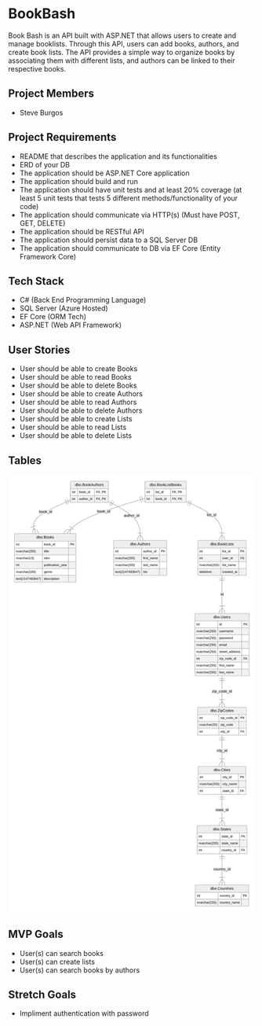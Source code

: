 # BookBash

Book Bash is an API built with ASP.NET that allows users to create and manage booklists. Through this API, users can add books, authors, and create book lists. The API provides a simple way to organize books by associating them with different lists, and authors can be linked to their respective books.

## Project Members
- Steve Burgos

## Project Requirements
- README that describes the application and its functionalities
- ERD of your DB
- The application should be ASP.NET Core application
- The application should build and run
- The application should have unit tests and at least 20% coverage (at least 5 unit tests that tests 5 different methods/functionality of your code)
- The application should communicate via HTTP(s) (Must have POST, GET, DELETE)
- The application should be RESTful API
- The application should persist data to a SQL Server DB
- The application should communicate to DB via EF Core (Entity Framework Core)
## Tech Stack

- C# (Back End Programming Language)
- SQL Server (Azure Hosted)
- EF Core (ORM Tech)
- ASP.NET (Web API Framework)

## User Stories
- User should be able to create Books
- User should be able to read Books
- User should be able to delete Books
- User should be able to create Authors
- User should be able to read Authors
- User should be able to delete Authors
- User should be able to create Lists
- User should be able to read Lists
- User should be able to delete Lists

## Tables
<img src="./ERD.svg" style="width: 2400; height: 1600;" />


## MVP Goals
- User(s) can search books
- User(s) can create lists
- User(s) can search books by authors

## Stretch Goals
- Impliment authentication with password